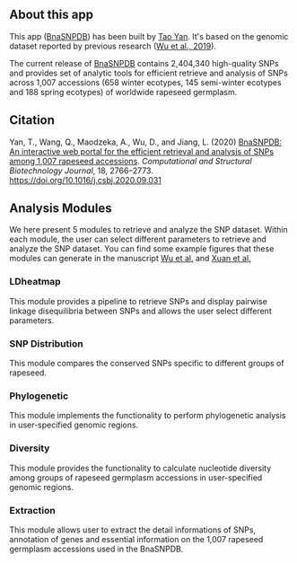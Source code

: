 ## About this app

This app ([BnaSNPDB](https://bnapus-zju.com/bnasnpdb)) has been built by [Tao Yan](https://taoyan.netlify.app/). It's based on the genomic dataset reported by previous research ([Wu et al., 2019](https://jianglab.netlify.app/pdf/mp.pdf)).

The current release of [BnaSNPDB](https://bnapus-zju.com/bnasnpdb) contains 2,404,340 high-quality SNPs and provides set of analytic tools for efficient retrieve and analysis of SNPs across 1,007 accessions (658 winter ecotypes, 145 semi-winter ecotypes and 188 spring ecotypes) of worldwide rapeseed germplasm.

## Citation

Yan, T., Wang, Q., Maodzeka, A., Wu, D., and Jiang, L. (2020) [BnaSNPDB: An interactive web portal for the efficient retrieval and analysis of SNPs among 1,007 rapeseed accessions](https://www.sciencedirect.com/science/article/pii/S2001037020304153). *Computational and Structural Biotechnology Journal*, 18, 2766–2773. https://doi.org/10.1016/j.csbj.2020.09.031


## Analysis Modules
We here present 5 modules to retrieve and analyze the SNP dataset. Within each module, the user can select different parameters to retrieve and analyze the SNP dataset. You can find some example figures that these modules can generate in the manuscript [Wu et al.](https://jianglab.netlify.app/pdf/mp.pdf) and [Xuan et al.](https://jianglab.netlify.app/pdf/pce.13694.pdf)

### LDheatmap

This module provides a pipeline to retrieve SNPs and display pairwise linkage disequilibria between SNPs and allows the user select different parameters.

### SNP Distribution

This module compares the conserved SNPs specific to different groups of rapeseed.

### Phylogenetic

This module implements the functionality to perform phylogenetic analysis in user-specified genomic regions.

### Diversity

This module provides the functionality to calculate nucleotide diversity among groups of rapeseed germplasm accessions in user-specified genomic regions.

### Extraction

This module allows user to extract the detail informations of SNPs, annotation of genes and essential information on the 1,007 rapeseed germplasm accessions used in the BnaSNPDB.

&nbsp;
&nbsp;
&nbsp;
